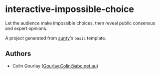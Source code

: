 # interactive-impossible-choice

Let the audience make impossible choices, then reveal public consensus and expert opinions.

A project generated from [aunty](https://github.com/abcnews/aunty)'s `basic` template.

## Authors

- Colin Gourlay ([Gourlay.Colin@abc.net.au](mailto:Gourlay.Colin@abc.net.au))

